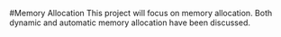 #Memory Allocation
This project will focus on memory allocation. Both dynamic and automatic memory allocation have been discussed.

